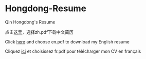 # Hongdong-Resume
Qin Hongdong's Resume

点击[这里](https://github.com/HongdongTheNoob/Resume/releases)，选择zh.pdf下载中文简历

Click [here](https://github.com/HongdongTheNoob/Resume/releases) and choose en.pdf to download my English resume

Cliquez [ici](https://github.com/HongdongTheNoob/Resume/releases) et choisissez fr.pdf pour télécharger mon CV en français

